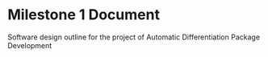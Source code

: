 # Milestone 1 Document

Software design outline for the project of Automatic Differentiation Package Development
